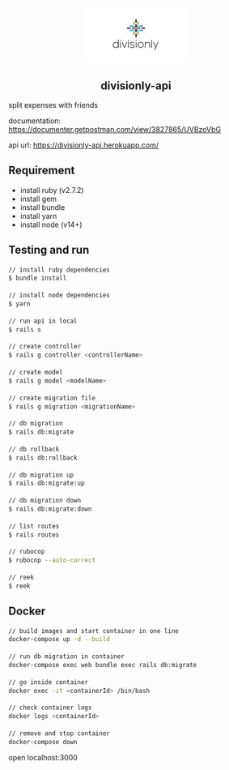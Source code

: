 <p align="center">
  <img width="200px" src="https://github.com/yeukfei02/divisionly-api/blob/master/readme-icon.png"><br/>
  <h2 align="center">divisionly-api</h2>
</p>

split expenses with friends

documentation: <https://documenter.getpostman.com/view/3827865/UVBzoVbG>

api url: <https://divisionly-api.herokuapp.com/>

## Requirement

- install ruby (v2.7.2)
- install gem
- install bundle
- install yarn
- install node (v14+)

## Testing and run

```zsh
// install ruby dependencies
$ bundle install

// install node dependencies
$ yarn

// run api in local
$ rails s

// create controller
$ rails g controller <controllerName>

// create model
$ rails g model <modelName>

// create migration file
$ rails g migration <migrationName>

// db migration
$ rails db:migrate

// db rollback
$ rails db:rollback

// db migration up
$ rails db:migrate:up

// db migration down
$ rails db:migrate:down

// list routes
$ rails routes

// rubocop
$ rubocop --auto-correct

// reek
$ reek
```

## Docker

```zsh
// build images and start container in one line
docker-compose up -d --build

// run db migration in container
docker-compose exec web bundle exec rails db:migrate

// go inside container
docker exec -it <containerId> /bin/bash

// check container logs
docker logs <containerId>

// remove and stop container
docker-compose down
```

open localhost:3000